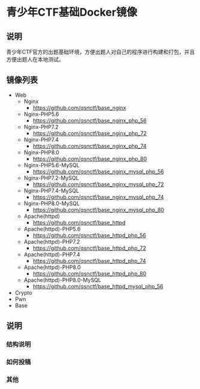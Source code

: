 # 青少年CTF基础Docker镜像
## 说明
青少年CTF官方的出题基础环境，方便出题人对自己的程序进行构建和打包，并且方便出题人在本地测试。


## 镜像列表
- Web
  - Nginx
    - https://github.com/qsnctf/base_nginx
  - Nginx-PHP5.6
    - https://github.com/qsnctf/base_nginx_php_56
  - Nginx-PHP7.2
    - https://github.com/qsnctf/base_nginx_php_72
  - Nginx-PHP7.4
    - https://github.com/qsnctf/base_nginx_php_74
  - Nginx-PHP8.0
    - https://github.com/qsnctf/base_nginx_php_80
  - Nginx-PHP5.6-MySQL
    - https://github.com/qsnctf/base_nginx_mysql_php_56
  - Nginx-PHP7.2-MySQL
    - https://github.com/qsnctf/base_nginx_mysql_php_72
  - Nginx-PHP7.4-MySQL
    - https://github.com/qsnctf/base_nginx_mysql_php_74
  - Nginx-PHP8.0-MySQL
    - https://github.com/qsnctf/base_nginx_mysql_php_80
  - Apache(httpd)
    - https://github.com/qsnctf/base_httpd
  - Apache(httpd)-PHP5.6
    - https://github.com/qsnctf/base_httpd_php_56
  - Apache(httpd)-PHP7.2
    - https://github.com/qsnctf/base_httpd_php_72
  - Apache(httpd)-PHP7.4
    - https://github.com/qsnctf/base_httpd_php_74
  - Apache(httpd)-PHP8.0
    - https://github.com/qsnctf/base_httpd_php_80
  - Apache(httpd)-PHP8.0-MySQL
    - https://github.com/qsnctf/base_httpd_mysql_php_56
- Crypto
- Pwn
- Base

## 说明
### 结构说明

### 如何投稿

### 其他